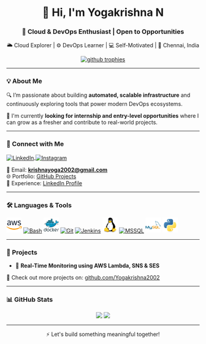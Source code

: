 <h1 align="center">👋 Hi, I'm Yogakrishna N</h1>
<h3 align="center">🚀 Cloud & DevOps Enthusiast | Open to Opportunities</h3>

<p align="center">
  🌥️ Cloud Explorer | ⚙️ DevOps Learner | 💻 Self-Motivated | 📍 Chennai, India
</p>

<p align="center">
  <a href="https://github.com/ryo-ma/github-profile-trophy"><img src="https://github-profile-trophy.vercel.app/?username=yogakrishna2002&theme=darkhub" alt="github trophies" /></a>
</p>

---

### 💡 About Me

🔍 I’m passionate about building **automated, scalable infrastructure** and continuously exploring tools that power modern DevOps ecosystems.

💼 I'm currently **looking for internship and entry-level opportunities** where I can grow as a fresher and contribute to real-world projects.

---

### 🔗 Connect with Me

<p align="left">
<a href="https://www.linkedin.com/in/yogakrishna-n-a984a4247" target="_blank">
  <img align="center" src="https://raw.githubusercontent.com/rahuldkjain/github-profile-readme-generator/master/src/images/icons/Social/linked-in-alt.svg" alt="LinkedIn" height="30" width="40" />
</a>
  
<a href="https://instagram.com/_.stalwart_prince" target="_blank">
  <img align="center" src="https://raw.githubusercontent.com/rahuldkjain/github-profile-readme-generator/master/src/images/icons/Social/instagram.svg" alt="Instagram" height="30" width="40" />
</a>
</p>

📧 Email: **krishnayoga2002@gmail.com**  
🌐 Portfolio: [GitHub Projects](https://github.com/Yogakrishna2002)  
📄 Experience: [LinkedIn Profile](https://www.linkedin.com/in/yogakrishna-n-a984a4247)

---

### 🛠️ Languages & Tools

<p align="left">
  <a href="https://aws.amazon.com" target="_blank" rel="noreferrer"><img src="https://raw.githubusercontent.com/devicons/devicon/master/icons/amazonwebservices/amazonwebservices-original-wordmark.svg" alt="AWS" width="40" height="40"/></a>
  <a href="https://www.gnu.org/software/bash/" target="_blank" rel="noreferrer"><img src="https://www.vectorlogo.zone/logos/gnu_bash/gnu_bash-icon.svg" alt="Bash" width="40" height="40"/></a>
  <a href="https://www.docker.com/" target="_blank" rel="noreferrer"><img src="https://raw.githubusercontent.com/devicons/devicon/master/icons/docker/docker-original-wordmark.svg" alt="Docker" width="40" height="40"/></a>
  <a href="https://git-scm.com/" target="_blank" rel="noreferrer"><img src="https://www.vectorlogo.zone/logos/git-scm/git-scm-icon.svg" alt="Git" width="40" height="40"/></a>
  <a href="https://www.jenkins.io" target="_blank" rel="noreferrer"><img src="https://www.vectorlogo.zone/logos/jenkins/jenkins-icon.svg" alt="Jenkins" width="40" height="40"/></a>
  <a href="https://www.linux.org/" target="_blank" rel="noreferrer"><img src="https://raw.githubusercontent.com/devicons/devicon/master/icons/linux/linux-original.svg" alt="Linux" width="40" height="40"/></a>
  <a href="https://www.microsoft.com/en-us/sql-server" target="_blank" rel="noreferrer"><img src="https://www.svgrepo.com/show/303229/microsoft-sql-server-logo.svg" alt="MSSQL" width="40" height="40"/></a>
  <a href="https://www.mysql.com/" target="_blank" rel="noreferrer"><img src="https://raw.githubusercontent.com/devicons/devicon/master/icons/mysql/mysql-original-wordmark.svg" alt="MySQL" width="40" height="40"/></a>
  <a href="https://www.python.org" target="_blank" rel="noreferrer"><img src="https://raw.githubusercontent.com/devicons/devicon/master/icons/python/python-original.svg" alt="Python" width="40" height="40"/></a>
</p>

---

### 💼 Projects

- 📡 **Real-Time Monitoring using AWS Lambda, SNS & SES**

📁 Check out more projects on: [github.com/Yogakrishna2002](https://github.com/Yogakrishna2002)

---

### 📊 GitHub Stats

<p align="center">
  <img src="https://github-readme-stats.vercel.app/api?username=yogakrishna2002&show_icons=true&theme=tokyonight" width="48%" />
  <img src="https://github-readme-stats.vercel.app/api/top-langs/?username=yogakrishna2002&layout=compact&theme=tokyonight" width="48%" />
</p>

---

<p align="center">
  ⚡ Let's build something meaningful together!
</p>
